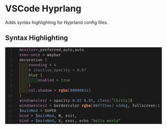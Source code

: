 # VSCode Hyprlang

Adds syntax highlighting for Hyprland config files.

## Syntax Highlighting

<img src="https://github.com/TheFireBlast/hyprlang-vscode/raw/HEAD/highlighting.png" alt="syntax highlighting" />
